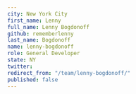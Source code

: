 ```yaml
---
city: New York City
first_name: Lenny
full_name: Lenny Bogdonoff
github: rememberlenny
last_name: Bogdonoff
name: lenny-bogdonoff
role: General Developer
state: NY
twitter: 
redirect_from: "/team/lenny-bogdonoff/"
published: false
---
```



